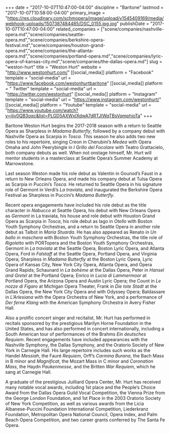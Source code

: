 +++
date = "2017-10-07T10:47:00-04:00"
discipline = "Baritone"
lastmod = "2017-10-07T10:58:00-04:00"
primary_image = "https://res.cloudinary.com/schmopera/image/upload/v1545409169/media/webhook-uploads/1507387484485/DSC_0155.jpg.jpg"
publishDate = "2017-10-07T10:47:00-04:00"
related_companies = ["scene/companies/nashville-opera.md","scene/companies/seattle-opera.md","scene/companies/berkshire-opera-festival.md","scene/companies/houston-grand-opera.md","scene/companies/the-atlanta-opera.md","scene/companies/portland-opera.md","scene/companies/lyric-opera-of-kansas-city.md","scene/companies/the-dallas-opera.md"]
slug = "weston-hurt"
title = "Weston Hurt"
website = "http://www.westonhurt.com/"
[[social_media]]
platform = "Facebook"
template = "social-media"
url = "https://www.facebook.com/westonhurtbaritone"
[[social_media]]
platform = " Twitter"
template = "social-media"
url = "https://twitter.com/westonhurt"
[[social_media]]
platform = "Instagram"
template = "social-media"
url = "https://www.instagram.com/westonhurt/"
[[social_media]]
platform = "Youtube"
template = "social-media"
url = "https://www.youtube.com/watch?v=ijjv0QB3oqc&list=PLGD5AXWxIXdwA7dRTJIWqTBsVqmphioTa"
+++

Baritone Weston Hurt begins the 2017-2018 season with a return to Seattle Opera as Sharpless in *Madama Butterfly*, followed by a company debut with Nashville Opera as Scarpia in *Tosca*. This season he also adds two new roles to his repertoire, singing Creon in Cherubini’s *Medea* with Opera Omaha and John Peerybingle in *I Grillo del Focolare* with Teatro Grattacielo, both company debuts as well. When not onstage himself, Mr. Hurt will mentor students in a masterclass at Seattle Opera’s Summer Academy at Marrowstone.

Last season Weston made his role debut as Valentin in Gounod’s Faust in a return to New Orleans Opera, and made his company debut at Tulsa Opera as Scarpia in Puccini’s *Tosca*. He returned to Seattle Opera in his signature role of Germont in Verdi’s *La traviata*, and inaugurated the Berkshire Opera Festival as Sharpless in Puccini’s *Madama Butterfly*.

Recent opera engagements have included his role debut as the title character in *Nabucco* at Seattle Opera, his debut with New Orleans Opera as *Germont* in La traviata, his house and role debut with Houston Grand Opera as Scarpia in *Tosca*, his role debut as Iago in *Otello* with Boston Youth Symphony Orchestras, and a return to Seattle Opera in another role debut as Talbot in *Maria Stuarda*. He has also appeared as Renato in *Un ballo in maschera* with Boston Youth Symphony Orchestras, the title role of *Rigoletto* with PORTopera and the Boston Youth Symphony Orchestras, Germont in *La traviata* at the Seattle Opera, Boston Lyric Opera, and Atlanta Opera, Ford in *Falstaff* at the Seattle Opera, Portland Opera, and Virginia Opera; Sharpless in *Madama Butterfly* at the Boston Lyric Opera, Lyric Opera of Kansas City, New York City Opera, Atlanta Opera, and Opera Grand Rapids; Schaunard in *La bohème* at the Dallas Opera, Peter in *Hansel and Gretel* at the Portland Opera; Enrico in *Lucia di Lammermoor* at Portland Opera, the Arizona Opera and Austin Lyric Opera; the Count in *Le nozze di Figaro* at Michigan Opera Theater, Frank in *Die tote Stadt* at the Dallas Opera, the New York City Opera and with Odyssey Opera; Baldassare in *L’Arlesiana* with the Opera Orchestra of New York, and a performance of *Der ferne Klang* with the American Symphony Orchestra in Avery Fisher Hall.

Also a prolific concert singer and recitalist, Mr. Hurt has performed in recitals sponsored by the prestigious Marilyn Horne Foundation in the United States, and has also performed in concert internationally, including a South American tour of performances of the Brahms *Ein deutsches Requiem*. Recent engagements have included appearances with the Nashville Symphony, the Dallas Symphony, and the Oratorio Society of New York in Carnegie Hall. His large repertoire includes such works as the Handel *Messiah*, the Fauré *Requiem*, Orff’s *Carmina Burana*, the Bach Mass in B minor and *Magnificat*, the Mozart Mass in C minor and *Coronation Mass*, the Haydn *Paukenmesse*, and the Britten *War Requiem*, which he sang at Carnegie Hall.

A graduate of the prestigious Juilliard Opera Center, Mr. Hurt has received many notable vocal awards, including 1st place and the People’s Choice Award from the Dallas Opera Guild Vocal Competition, the Vienna Prize from the George London Foundation, and 1st Place in the 2003 Oratorio Society of New York Competition, as well as various awards from the Licia Albanese-Puccini Foundation International Competition, Liederkranz Foundation, Metropolitan Opera National Council, Opera Index, and Palm Beach Opera Competition, and two career grants conferred by The Santa Fe Opera.
